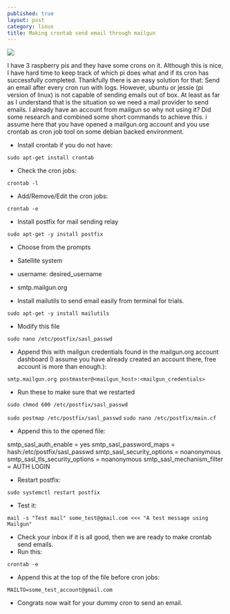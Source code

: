 ```yaml
---
published: true
layout: post
category: linux
title: Making crontab send email through mailgun 
---
```


![](http://devdala.files.wordpress.com/2017/04/cron_mail.png?w=704)

I have 3 raspberry pis and they have some crons on it. Although this is nice, I have hard time to keep track of which pi does what and if its cron has successfully completed. Thankfully there is an easy solution for that: Send an email after every cron run with logs. However, ubuntu or jessie (pi version of linux) is not capable of sending emails out of box. At least as far as I understand that is the situation so we need a mail provider to send emails. I already have an account from mailgun so why not using it? Did some research and combined some short commands to achieve this.
i assume here that you have opened a mailgun.org account and you use crontab as cron job tool on some debian backed environment.

- Install crontab if you do not have:

`sudo apt-get install crontab`

- Check the cron jobs:

`crontab -l`

- Add/Remove/Edit the cron jobs:

`crontab -e`

- Install postfix for mail sending relay

`sudo apt-get -y install postfix`

- Choose from the prompts
- Satellite system
- username: desired_username
- smtp.mailgun.org

- Install mailutils to send email easily from terminal for trials.

`sudo apt-get -y install mailutils`

- Modify this file 

`sudo nano /etc/postfix/sasl_passwd`

- Append this with mailgun credentials found in the mailgun.org account dashboard (I assume you have already created an account there, free account is more than enough.):

`smtp.mailgun.org postmaster@<mailgun_host>:<mailgun_credentials>`

- Run these to make sure that we restarted

`sudo chmod 600 /etc/postfix/sasl_passwd`

`sudo postmap /etc/postfix/sasl_passwd`
`sudo nano /etc/postfix/main.cf`

- Append this to the opened file:

smtp_sasl_auth_enable = yes
smtp_sasl_password_maps = hash:/etc/postfix/sasl_passwd
smtp_sasl_security_options = noanonymous
smtp_sasl_tls_security_options = noanonymous
smtp_sasl_mechanism_filter = AUTH LOGIN

- Restart postfix:

`sudo systemctl restart postfix`

- Test it:

`mail -s "Test mail" some_test@gmail.com <<< "A test message using Mailgun"`


- Check your inbox if it is all good, then we are ready to make crontab send emails.
- Run this:

`crontab -e`

- Append this at the top of the file before cron jobs:

`MAILTO=some_test_account@gmail.com`

- Congrats now wait for your dummy cron to send an email.
